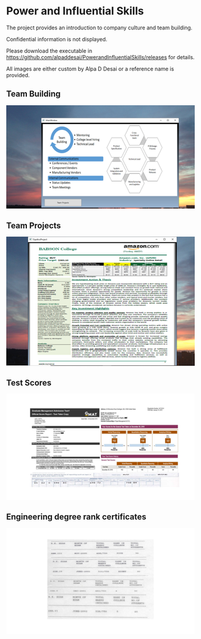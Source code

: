 # Power and Influential Skills

The project provides an introduction to company culture and team building. 

Confidential information is not displayed.

Please download the executable in https://github.com/alpaddesai/PowerandInfluentialSkills/releases for details. 

All images are either custom by Alpa D Desai or a reference name is provided.

## Team Building
![image](TeamBuilding.png)

## Team Projects
![image](TeamProject.png)

## Test Scores
![image](TestScoresApril2020.jpg)

## Engineering degree rank certificates
![image](RankCertificates.png)
